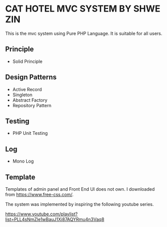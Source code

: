 # CAT HOTEL MVC SYSTEM BY SHWE ZIN 

This is the mvc system using Pure PHP Language. It is suitable for all users.

## Principle 
- Solid Principle

## Design Patterns
- Active Record
- Singleton 
- Abstract Factory
- Repository Pattern

## Testing 
- PHP Unit Testing

## Log
- Mono Log 

## Template 

 Templates of admin panel and Front End UI does not own. I downloaded from https://www.free-css.com/.

 The system was implemented by inspiring the following youtube series.

https://www.youtube.com/playlist?list=PLL4sNmZle1wBauJ1Xi87AQYRmu4n3Vaq8
